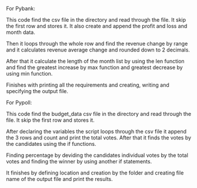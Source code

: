 For Pybank:

This code find the csv file in the directory and read through the file. 
It skip the first row and stores it. It also create and append the profit and loss and month data.

Then it loops through the whole row and find the revenue change by range and it calculates revenue average change and rounded down to 2 decimals.

After that it calculate the length of the month list by using the len function and find the greatest increase by max function and greatest decrease by using min function.

Finishes with printing all the requirements and creating, writing and specifying the output file.

For Pypoll:

This code find the budget_data csv file in the directory and read through the file. 
It skip the first row and stores it.

After declaring the variables the script loops through the csv file it append the 3 rows and count and print the total votes.
After that it finds the votes by the candidates using the if functions.

Finding percentage by deviding the candidates individual votes by the total votes and finding the winner by using another if statements.

It finishes by defining location and creation by the folder and creating file name of the output file and print the results. 
